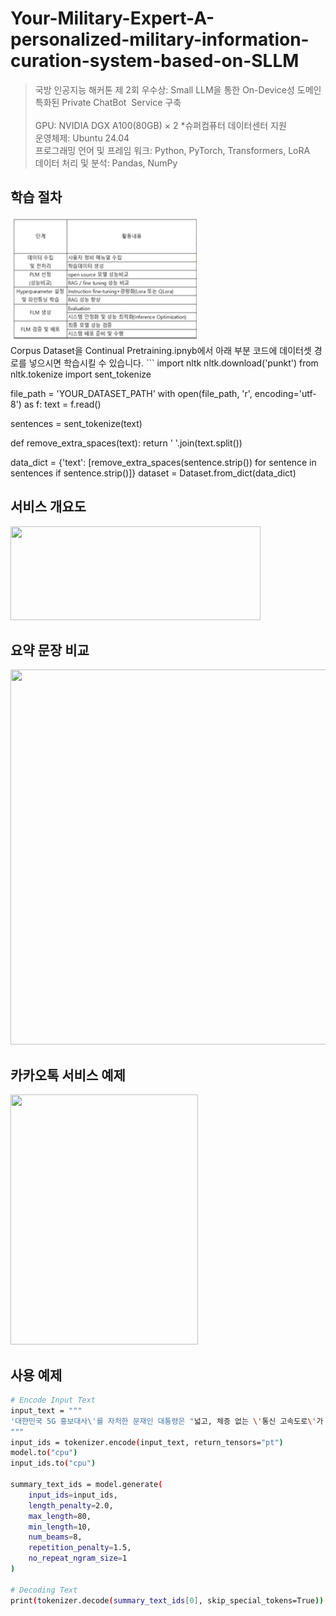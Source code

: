 # Your-Military-Expert-A-personalized-military-information-curation-system-based-on-SLLM
> 국방 인공지능 해커톤 제 2회 우수상: Small LLM을 통한 On-Device성 도메인 특화된 Private ChatBot  Service 구축<br/><br/>
> GPU: NVIDIA DGX A100(80GB) × 2    *슈퍼컴퓨터 데이터센터 지원  <br/>
> 운영체제: Ubuntu 24.04​ <br/>
> 프로그래밍 언어 및 프레임 워크: Python, PyTorch, Transformers​, LoRA <br/>
> 데이터 처리 및 분석: Pandas, NumPy​ 

## 학습 절차
<img src="https://github.com/yerinNam/Your-Military-Expert-A-personalized-military-information-curation-system-based-on-SLLM/blob/main/Eaxmple/%ED%95%99%EC%8A%B5%20%EC%A0%88%EC%B0%A8.png?raw=true" width="300" height="200"/>
<br/> Corpus Dataset을 Continual Pretraining.ipnyb에서 아래 부분 코드에 데이터셋 경로를 넣으시면 학습시킬 수 있습니다.
```
import nltk
nltk.download('punkt')
from nltk.tokenize import sent_tokenize

file_path = 'YOUR_DATASET_PATH'
with open(file_path, 'r', encoding='utf-8') as f:
    text = f.read()

sentences = sent_tokenize(text)

def remove_extra_spaces(text):
    return ' '.join(text.split())

data_dict = {'text': [remove_extra_spaces(sentence.strip()) for sentence in sentences if sentence.strip()]}
dataset = Dataset.from_dict(data_dict)


## 서비스 개요도
<img src="https://github.com/yerinNam/Designing-Effective-Summary-Models-for-Defense-Articles/blob/main/img/%EC%84%9C%EB%B9%84%EC%8A%A4%20%EC%A0%84%EC%B2%B4%20%EA%B0%9C%EC%9A%94%EB%8F%84.png?raw=true" width="400" height="150"/>


## 요약 문장 비교
<img src="https://github.com/yerinNam/Designing-Effective-Summary-Models-for-Defense-Articles/blob/main/img/%EC%9A%94%EC%95%BD%20%EB%AC%B8%EC%9E%A5%20%EB%B9%84%EA%B5%90.png?raw=true" width="850" height="600"/>



## 카카오톡 서비스 예제
<img src="https://github.com/yerinNam/Designing-Effective-Summary-Models-for-Defense-Articles/blob/main/img/%EC%B9%B4%EC%B9%B4%EC%98%A4%ED%86%A1%20%EC%84%9C%EB%B9%84%EC%8A%A4.png?raw=true" width="300" height="400"/>


## 사용 예제

```sh
# Encode Input Text
input_text = """
'대한민국 5G 홍보대사\'를 자처한 문재인 대통령은 "넓고, 체증 없는 \'통신 고속도로\'가 5G"라며 "대한민국의 대전환이 이제 막 시작됐다"고 기대감을 높였다.', '문 대통령은 8일 서울 올림픽공원에서 열린 5G플러스 전략발표에 참석해 "5G 시대는 우리가 생각하고, 만들면 그것이 세계 표준이 되는 시대"라며 "5G는 대한민국 혁신성장의 인프라"라고 강조했다.', "산업화 시대에 고속도로가 우리 경제의 '대동맥' 역할을 했듯, 5G가 4차 산업혁명 시대의 고속도로가 돼 새로운 기회를 열어 줄 것이란 설명이다.", '문 대통령은 "5G가 각 분야에 융합되면, 정보통신산업을 넘어 자동차, 드론(무인항공기), 로봇, 지능형 폐쇄회로TV(CCTV)를 비롯한 제조업과 벤처에 이르기까지 우리 산업 전체의 혁신을 통한 동반성장이 가능하다"고 밝혔다.', '세계 최초 상용화에 성공한 5G가 반도체를 이을 우리 경제의 새 먹거리가 될 것이란 관측이다.', '정부는 2026년 세계 5G 시장 규모가 1161조원에 달할 것으로 보고 있다.', '작년 반도체 시장 규모가 529조원인 점을 고려하면 2배 이상 큰 미래 시장이 창출되는 셈이다.', '문 대통령은 아직은 국민에게 다소 낯선 5G 시대의 미래상을 친절히 설명해 눈길을 끌기도 했다.', '문 대통령은 "\'지금 스마트폰으로 충분한데, 5G가 왜 필요하지?\'라고 생각할 수 있다"며 "4세대 이동통신은 \'아직은\' 빠르지만 가까운 미래에는 결코 빠르지 않다"고 했다.', '그러면서 "자동차가 많아질수록 더 넓은 길이 필요한 것처럼 사물과 사물을 연결하고, 데이터를 주고받는 이동통신망도 더 넓고 빠른 길이 필요하다"고 덧붙였다.', '문 대통령은 세계 최초 상용화에 성공한 우리 5G 기술을 널리 알리는 홍보대사를 자처하기도 했다.', '5G 시장을 선점하기 위한 각국의 경쟁이 뜨겁게 달아오른 만큼 정부 차원에서 적극 지원하겠다는 방침이다.', '문 대통령은 "평창동계올림픽 360도 중계, 작년 4·27 남북한 정상회담 때 프레스센터에서 사용된 스마트월처럼 기회가 생기면 대통령부터 나서서 우리의 앞선 기술을 홍보하겠다"고 말했다.
"""
input_ids = tokenizer.encode(input_text, return_tensors="pt")
model.to("cpu")
input_ids.to("cpu")

summary_text_ids = model.generate(
    input_ids=input_ids,
    length_penalty=2.0,
    max_length=80,
    min_length=10,
    num_beams=8,
    repetition_penalty=1.5,
    no_repeat_ngram_size=1
)

# Decoding Text
print(tokenizer.decode(summary_text_ids[0], skip_special_tokens=True))
```
